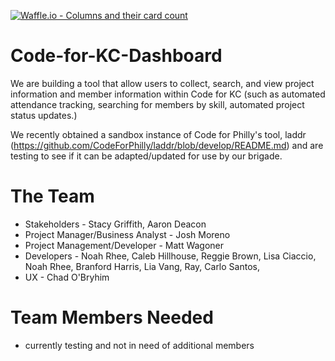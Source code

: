 [![Waffle.io - Columns and their card count](https://badge.waffle.io/codeforkansascity/Code-for-KC-Dashboard.svg?columns=all)](http://waffle.io/codeforkansascity/Code-for-KC-Dashboard)

# Code-for-KC-Dashboard
We are building a tool that allow users to collect, search, and view project information and member information within Code for KC (such as automated attendance tracking, searching for members by skill, automated project status updates.)

We recently obtained a sandbox instance of Code for Philly's tool, laddr (https://github.com/CodeForPhilly/laddr/blob/develop/README.md) and are testing to see if it can be adapted/updated for use by our brigade.

# The Team
* Stakeholders - Stacy Griffith,  Aaron Deacon
* Project Manager/Business Analyst - Josh Moreno
* Project Management/Developer - Matt Wagoner
* Developers - Noah Rhee, Caleb Hillhouse, Reggie Brown, Lisa Ciaccio, Noah Rhee, Branford Harris, Lia Vang, Ray, Carlo Santos, 
* UX - Chad O'Bryhim

# Team Members Needed
* currently testing and not in need of additional members
